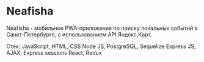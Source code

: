 # Neafisha
Neafisha - мобильное PWA-приложение по поиску локальных событий в Санкт-Петербурге, с использованием API Яндекс.Карт.

Стек: JavaScript, HTML, CSS Node JS, PostgreSQL, Sequelize Express JS, AJAX, Express sessions React, Redux
